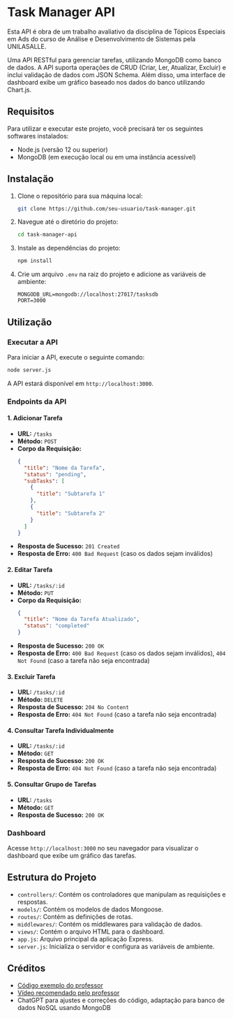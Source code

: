 # Task Manager API

Esta API é obra de um trabalho avaliativo da disciplina de Tópicos Especiais em Ads do curso de Análise e Desenvolvimento de Sistemas pela UNILASALLE.

Uma API RESTful para gerenciar tarefas, utilizando MongoDB como banco de dados. A API suporta operações de CRUD (Criar, Ler, Atualizar, Excluir) e inclui validação de dados com JSON Schema. Além disso, uma interface de dashboard exibe um gráfico baseado nos dados do banco utilizando Chart.js.

## Requisitos

Para utilizar e executar este projeto, você precisará ter os seguintes softwares instalados:

- Node.js (versão 12 ou superior)
- MongoDB (em execução local ou em uma instância acessível)

## Instalação

1. Clone o repositório para sua máquina local:
   ```bash
   git clone https://github.com/seu-usuario/task-manager.git
   ```

2. Navegue até o diretório do projeto:
   ```bash
   cd task-manager-api
   ```

3. Instale as dependências do projeto:
   ```bash
   npm install
   ```

4. Crie um arquivo `.env` na raiz do projeto e adicione as variáveis de ambiente:
   ```plaintext
   MONGODB_URL=mongodb://localhost:27017/tasksdb
   PORT=3000
   ```

## Utilização

### Executar a API

Para iniciar a API, execute o seguinte comando:
```bash
node server.js
```

A API estará disponível em `http://localhost:3000`.

### Endpoints da API

#### 1. Adicionar Tarefa
- **URL:** `/tasks`
- **Método:** `POST`
- **Corpo da Requisição:**
  ```json
  {
    "title": "Nome da Tarefa",
    "status": "pending",
    "subTasks": [
      {
        "title": "Subtarefa 1"
      },
      {
        "title": "Subtarefa 2"
      }
    ]
  }
  ```
- **Resposta de Sucesso:** `201 Created`
- **Resposta de Erro:** `400 Bad Request` (caso os dados sejam inválidos)

#### 2. Editar Tarefa
- **URL:** `/tasks/:id`
- **Método:** `PUT`
- **Corpo da Requisição:**
  ```json
  {
    "title": "Nome da Tarefa Atualizado",
    "status": "completed"
  }
  ```
- **Resposta de Sucesso:** `200 OK`
- **Resposta de Erro:** `400 Bad Request` (caso os dados sejam inválidos), `404 Not Found` (caso a tarefa não seja encontrada)

#### 3. Excluir Tarefa
- **URL:** `/tasks/:id`
- **Método:** `DELETE`
- **Resposta de Sucesso:** `204 No Content`
- **Resposta de Erro:** `404 Not Found` (caso a tarefa não seja encontrada)

#### 4. Consultar Tarefa Individualmente
- **URL:** `/tasks/:id`
- **Método:** `GET`
- **Resposta de Sucesso:** `200 OK`
- **Resposta de Erro:** `404 Not Found` (caso a tarefa não seja encontrada)

#### 5. Consultar Grupo de Tarefas
- **URL:** `/tasks`
- **Método:** `GET`
- **Resposta de Sucesso:** `200 OK`

### Dashboard

Acesse `http://localhost:3000` no seu navegador para visualizar o dashboard que exibe um gráfico das tarefas.

## Estrutura do Projeto

- `controllers/`: Contém os controladores que manipulam as requisições e respostas.
- `models/`: Contém os modelos de dados Mongoose.
- `routes/`: Contém as definições de rotas.
- `middlewares/`: Contém os middlewares para validação de dados.
- `views/`: Contém o arquivo HTML para o dashboard.
- `app.js`: Arquivo principal da aplicação Express.
- `server.js`: Inicializa o servidor e configura as variáveis de ambiente.

## Créditos

- [Código exemplo do professor](https://replit.com/@faustovanin/Express-API-Example#index.js)
- [Vídeo recomendado pelo professor](https://www.youtube.com/watch?v=Cdu0WJhI-d8)
- ChatGPT para ajustes e correções do código, adaptação para banco de dados NoSQL usando MongoDB